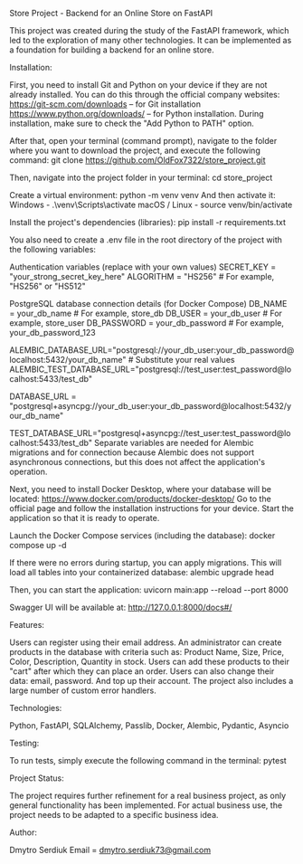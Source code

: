 Store Project - Backend for an Online Store on FastAPI

This project was created during the study of the FastAPI framework, which led to the exploration of many other technologies. It can be implemented as a foundation for building a backend for an online store.

Installation:

First, you need to install Git and Python on your device if they are not already installed. You can do this through the official company websites:
https://git-scm.com/downloads – for Git installation
https://www.python.org/downloads/ – for Python installation. During installation, make sure to check the "Add Python to PATH" option.

After that, open your terminal (command prompt), navigate to the folder where you want to download the project, and execute the following command:
git clone https://github.com/OldFox7322/store_project.git

Then, navigate into the project folder in your terminal:
cd store_project

Create a virtual environment:
python -m venv venv
And then activate it:
Windows - .\venv\Scripts\activate
macOS / Linux - source venv/bin/activate

Install the project's dependencies (libraries):
pip install -r requirements.txt

You also need to create a .env file in the root directory of the project with the following variables:

Authentication variables (replace with your own values)
SECRET_KEY = "your_strong_secret_key_here"
ALGORITHM = "HS256" # For example, "HS256" or "HS512"

PostgreSQL database connection details (for Docker Compose)
DB_NAME = your_db_name # For example, store_db
DB_USER = your_db_user # For example, store_user
DB_PASSWORD = your_db_password # For example, your_db_password_123

ALEMBIC_DATABASE_URL="postgresql://your_db_user:your_db_password@localhost:5432/your_db_name" # Substitute your real values
ALEMBIC_TEST_DATABASE_URL="postgresql://test_user:test_password@localhost:5433/test_db"

DATABASE_URL = "postgresql+asyncpg://your_db_user:your_db_password@localhost:5432/your_db_name"

TEST_DATABASE_URL="postgresql+asyncpg://test_user:test_password@localhost:5433/test_db"
Separate variables are needed for Alembic migrations and for connection because Alembic does not support asynchronous connections, but this does not affect the application's operation.

Next, you need to install Docker Desktop, where your database will be located:
https://www.docker.com/products/docker-desktop/
Go to the official page and follow the installation instructions for your device.
Start the application so that it is ready to operate.

Launch the Docker Compose services (including the database):
docker compose up -d

If there were no errors during startup, you can apply migrations. This will load all tables into your containerized database:
alembic upgrade head

Then, you can start the application:
uvicorn main:app --reload --port 8000

Swagger UI will be available at:
http://127.0.0.1:8000/docs#/

Features:

Users can register using their email address. An administrator can create products in the database with criteria such as: Product Name, Size, Price, Color, Description, Quantity in stock. Users can add these products to their "cart" after which they can place an order. Users can also change their data: email, password. And top up their account. The project also includes a large number of custom error handlers.

Technologies:

Python, FastAPI, SQLAlchemy, Passlib, Docker, Alembic, Pydantic, Asyncio

Testing:

To run tests, simply execute the following command in the terminal:
pytest

Project Status:

The project requires further refinement for a real business project, as only general functionality has been implemented. For actual business use, the project needs to be adapted to a specific business idea.

Author:

Dmytro Serdiuk
Email = dmytro.serdiuk73@gmail.com
